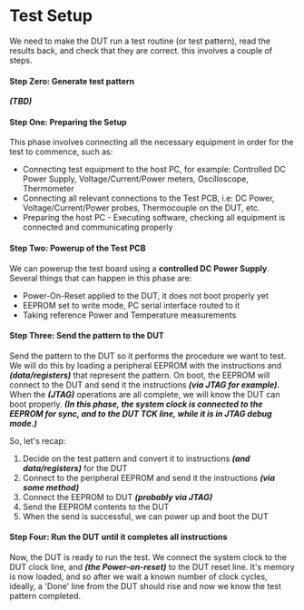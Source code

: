 # Test Setup
We need to make the DUT run a test routine (or test pattern), read the results back, and check that they are correct. this involves a couple of steps.
#### Step Zero: Generate test pattern
***(TBD)***
#### Step One: Preparing the Setup
This phase involves connecting all the necessary equipment in order for the test to commence, such as:
- Connecting test equipment to the host PC, for example: Controlled DC Power Supply, Voltage/Current/Power meters, Oscilloscope, Thermometer
- Connecting all relevant connections to the Test PCB, i.e: DC Power, Voltage/Current/Power probes, Thermocouple on the DUT, etc.
- Preparing the host PC - Executing software, checking all equipment is connected and communicating properly
#### Step Two: Powerup of the Test PCB
We can powerup the test board using a **controlled DC Power Supply**. Several things that can happen in this phase are:
- Power-On-Reset applied to the DUT, it does not boot properly yet
- EEPROM set to write mode, PC serial interface routed to it
- Taking reference Power and Temperature measurements
#### Step Three: Send the pattern to the DUT
Send the pattern to the DUT so it performs the procedure we want to test. We will do this by loading a peripheral EEPROM with the instructions and ***(data/registers)*** that represent the pattern. On boot, the EEPROM will connect to the DUT and send it the instructions ***(via JTAG for example).*** When the ***(JTAG)*** operations are all complete, we will know the DUT can boot properly.
***(In this phase, the system clock is connected to the EEPROM for sync, and to the DUT TCK line, while it is in JTAG debug mode.)***

So, let's recap:
1. Decide on the test pattern and convert it to instructions ***(and data/registers)*** for the DUT
2. Connect to the peripheral EEPROM and send it the instructions ***(via some method)***
3. Connect the EEPROM to DUT ***(probably via JTAG)***
4. Send the EEPROM contents to the DUT
5. When the send is successful, we can power up and boot the DUT

#### Step Four: Run the DUT until it completes all instructions
Now, the DUT is ready to run the test. We connect the system clock to the DUT clock line, and ***(the Power-on-reset)*** to the DUT reset line. It's memory is now loaded, and so after we wait a known number of clock cycles, ideally, a 'Done' line from the DUT should rise and now we know the test pattern completed. 